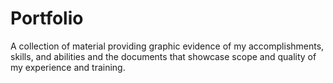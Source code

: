 # Portfolio
A collection of material providing graphic evidence of my accomplishments, skills, and abilities and the documents that showcase scope and quality of my experience and training.
